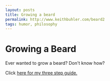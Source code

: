 ```yaml
---
layout: posts
title: Growing a beard
permalink: http://www.keithbuhler.com/beard2
tags: humor, philosophy
---
```


# Growing a Beard

Ever wanted to grow a beard? Don't know how?

Click [here for my three step guide.](/beard)